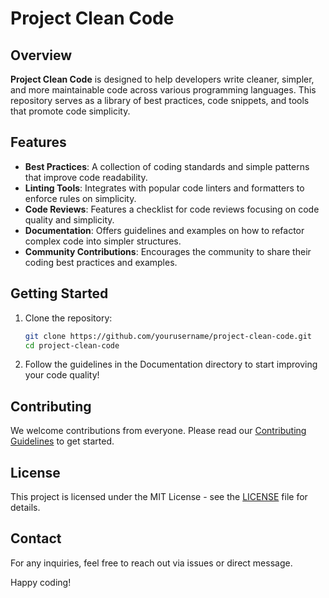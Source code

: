 # Project Clean Code

## Overview
**Project Clean Code** is designed to help developers write cleaner, simpler, and more maintainable code across various programming languages. This repository serves as a library of best practices, code snippets, and tools that promote code simplicity.

## Features
- **Best Practices**: A collection of coding standards and simple patterns that improve code readability.
- **Linting Tools**: Integrates with popular code linters and formatters to enforce rules on simplicity.
- **Code Reviews**: Features a checklist for code reviews focusing on code quality and simplicity.
- **Documentation**: Offers guidelines and examples on how to refactor complex code into simpler structures.
- **Community Contributions**: Encourages the community to share their coding best practices and examples.

## Getting Started
1. Clone the repository:
   ```bash
   git clone https://github.com/yourusername/project-clean-code.git
   cd project-clean-code
   ```
2. Follow the guidelines in the Documentation directory to start improving your code quality!

## Contributing
We welcome contributions from everyone. Please read our [Contributing Guidelines](CONTRIBUTING.md) to get started. 

## License
This project is licensed under the MIT License - see the [LICENSE](LICENSE) file for details.

## Contact
For any inquiries, feel free to reach out via issues or direct message.

Happy coding!